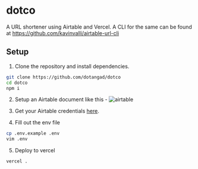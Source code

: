 # dotco

A URL shortener using Airtable and Vercel.
A CLI for the same can be found at https://github.com/kavinvalli/airtable-url-cli

## Setup

1. Clone the repository and install dependencies.
```sh
git clone https://github.com/dotangad/dotco
cd dotco
npm i
```

2. Setup an Airtable document like this -
![airtable](https://i.imgur.com/g1cSOPW.png)

3. Get your Airtable credentials [here](https://airtable.com/api).

4. Fill out the env file
```sh
cp .env.example .env
vim .env
```

5. Deploy to vercel
```sh
vercel .
```
